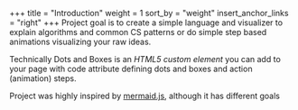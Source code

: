 +++
title = "Introduction"
weight = 1
sort_by = "weight"
insert_anchor_links = "right"
+++
Project goal is to create a simple language and visualizer to explain algorithms and common CS patterns
or do simple step based animations visualizing your raw ideas. 

Technically Dots and Boxes is an *HTML5 custom element* you can add to your page with code
attribute defining dots and boxes and action (animation) steps.

Project was highly inspired by [mermaid.js](https://mermaid.js.org/), although it has different goals

